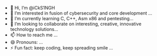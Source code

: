 - 👋 Hi, I’m @iCkS1NGH
- 👀 I’m interested in fusion of cybersecurity and core development  ...
- 🌱 I’m currently learning C, C++, Asm x86 and pentesting...
- 💞️ I’m looking to collaborate on interesting, creative, innovative technology solutions...
- 📫 How to reach me ...
- 😄 Pronouns: ...
- ⚡ Fun fact: keep coding, keep spreading smile ...

<!---
CkS1NGH/CkS1NGH is a ✨ special ✨ repository because its `README.md` (this file) appears on your GitHub profile.
You can click the Preview link to take a look at your changes.
--->
